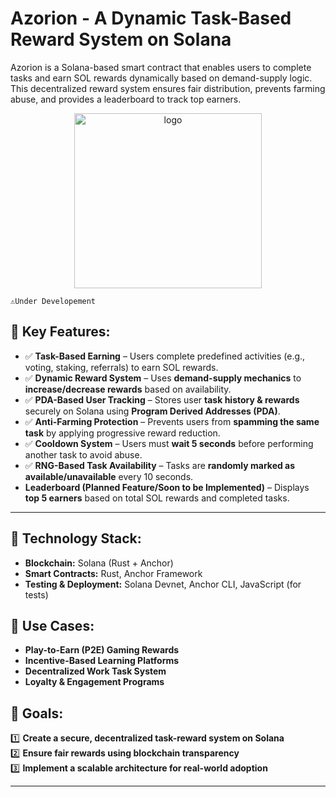 # Azorion - A Dynamic Task-Based Reward System on Solana
Azorion is a Solana-based smart contract that enables users to complete tasks and earn SOL rewards dynamically based on demand-supply logic. This decentralized reward system ensures fair distribution, prevents farming abuse, and provides a leaderboard to track top earners.
<p align="center">
  <img src="https://github.com/user-attachments/assets/d5eefb93-0aae-40d5-8758-55cc3f41c3a5" alt="logo" width=300 height=280>
</p>

`⚠️Under Developement`

## 🔹 **Key Features:**  
- ✅ **Task-Based Earning** – Users complete predefined activities (e.g., voting, staking, referrals) to earn SOL rewards.  
- ✅ **Dynamic Reward System** – Uses **demand-supply mechanics** to **increase/decrease rewards** based on availability.  
- ✅ **PDA-Based User Tracking** – Stores user **task history & rewards** securely on Solana using **Program Derived Addresses (PDA)**.  
- ✅ **Anti-Farming Protection** – Prevents users from **spamming the same task** by applying progressive reward reduction.  
- ✅ **Cooldown System** – Users must **wait 5 seconds** before performing another task to avoid abuse.  
- ✅ **RNG-Based Task Availability** – Tasks are **randomly marked as available/unavailable** every 10 seconds.  
- **Leaderboard (Planned Feature/Soon to be Implemented)** – Displays **top 5 earners** based on total SOL rewards and completed tasks.  

---
## 🔹 **Technology Stack:**  
- **Blockchain:** Solana (Rust + Anchor)  
- **Smart Contracts:** Rust, Anchor Framework  
- **Testing & Deployment:** Solana Devnet, Anchor CLI, JavaScript (for tests)  

## 🔹 **Use Cases:**  
- **Play-to-Earn (P2E) Gaming Rewards** 
- **Incentive-Based Learning Platforms**   
- **Decentralized Work Task System**  
- **Loyalty & Engagement Programs**   

## 🔹 **Goals:**  
1️⃣ **Create a secure, decentralized task-reward system on Solana**  
2️⃣ **Ensure fair rewards using blockchain transparency**  
3️⃣ **Implement a scalable architecture for real-world adoption**  

---

